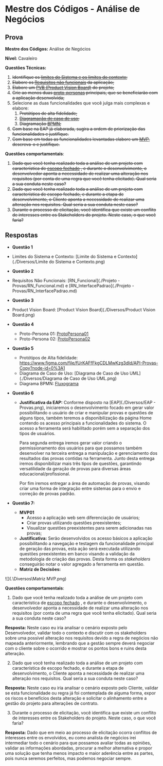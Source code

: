 # Mestre dos Códigos - Análise de Negócios

## Prova

**Mestre dos Códigos:** Análise de Negócios

**Nível:** Cavaleiro

**Questões Técnicas:**


1. ~~Identifique os [limites do Sistema e os limites do contexto](https://www.passeidireto.com/arquivo/4611736/ireb_cpre-fl_syllabus_pt_v2-1);~~
2. ~~Elabore os [Requisitos não funcionais](https://youtu.be/Pn93e2fgIro?t=513) da aplicação;~~
3. ~~Elabore um [PVB (Product Vision Board)](https://www.youtube.com/watch?v=jKuzaIkIB68) do projeto;~~
4. ~~Crie ao menos duas [proto-personas](https://blog.caelum.com.br/entendendo-usuario-proto-persona/) principais, que se beneficiarão com a aplicação desenvolvida;~~
5. Selecione as duas funcionalidades que você julga mais complexas e elabore:
   1. ~~Protótipos de alta fidelidade;~~
   2. ~~[Diagramação de caso de uso](https://medium.com/operacionalti/uml-diagrama-de-casos-de-uso-29f4358ce4d5);~~
   3. ~~Diagramação [BPMN](https://www.lucidchart.com/pages/pt/o-que-e-bpmn#discovery__top);~~
6. ~~Com base na EAP já elaborada, sugira a ordem de priorização das funcionalidades e justifique.~~
7. ~~Com base em todas as funcionalidades levantadas elabore um [MVP](https://www.alura.com.br/artigos/voce-sabe-o-que-e-o-minimum-viable-product), descreva-o e justifique.~~

**Questões comportamentais**:

1. ~~Dado que você tenha realizado toda a análise de um projeto com característica de [escopo fechado](https://www.projectbuilder.com.br/blog/quais-os-desafios-e-as-dificuldades-de-projetos-de-escopo-fechado/) , e durante o desenvolvimento, o desenvolvedor aponta a necessidade de realizar uma alteração nos requisitos (por conta de uma regra que você tenha elicitado). Qual seria a sua conduta neste caso?~~
2. ~~Dado que você tenha realizado toda a análise de um projeto com característica de escopo fechado, e durante a etapa de desenvolvimento, o Cliente aponta a necessidade de realizar uma alteração nos requisitos. Qual seria a sua conduta neste caso?~~
3. ~~Durante o processo de elicitação, você identifica que existe um conflito de interesses entre os Stakeholders do projeto. Neste caso, o que você faria?~~



## Respostas

- **Questão 1**
  
- Limites do Sistema e Contexto: [Limite do Sistema e Contexto](./Diversos/Limite do Sistema e Contexto.png)
  
- **Questão 2**
  
- Requisitos Não Funcionais: [RN_Funcional](./Projeto - Provas/RN_Funcional.md) e [RN_InterfacePadrao](./Projeto - Provas/RN_InterfacePadrao.md)
  
- **Questão 3**
  
- Product Vision Board: [Product Vision Board](./Diversos/Product Vision Board.png)
  
- **Questão 4**
  - Proto-Persona 01: [ProtoPersona01](.\Diversos\ProtoPersona01.png)
  - Proto-Persona 02: [ProtoPersona02](.\Diversos\ProtoPersona02.png)

- **Questão 5**
  - Protótipos de Alta fidelidade: https://www.figma.com/file/fUrKAFfFkgCDLMwKzg3dId/API-Provas-Copy?node-id=0%3A1
  - Diagrama de Caso de Uso: [Diagrama de Caso de Uso UML](./Diversos/Diagrama de Caso de Uso UML.png)
  - Diagrama BPMN: [Fluxograma](./Diversos/Fluxograma.png)

- **Questão 6**

  - **Justificativa da EAP:** Conforme disposto na [EAP](./Diversos/EAP - Provas.png), iniciaremos o desenvolvimento focado em gerar valor possibilitando o usuário de criar e manipular provas e questões de alguns tipos, também teremos a disponibilização da página Home contendo os acesso principais a funcionalidades do sistema. O acesso a ferramenta será habilitado porém sem a separação dos tipos de usuários.

    Para segunda entrega iremos gerar valor criando o permissionamento dos usuários para que possamos também desenvolver na terceira entrega a manipulação e gerenciamento dos resultados das provas contidas na ferramenta. Junto desta entrega iremos disponibilizar mais três tipos de questões, garantindo versatilidade da geração de provas para diversas áreas educacional/profissional.

    Por fim iremos entregar a área de automação de provas, visando criar uma forma de integração entre sistemas para o envio e correção de provas padrão.

- **Questão 7:**

  - **MVP01**
    - Acesso a aplicação web sem diferenciação de usuários;
    - Criar provas utilizando questões preexistentes;
    - Visualizar questões preexistentes para serem adicionadas nas provas;
  - **Justificativa:** Serão desenvolvidos os acesso básicos a aplicação possibilitando a navegação e testagem da funcionalidade principal de geração das provas, esta ação será executada utilizando questões preexistentes em banco visando a validação da metodologia de criação das provas. Desta forma os *stakeholders* conseguirão notar o valor agregado a ferramenta em questão.
  - **Matriz de Decisões:**

![](.\Diversos\Matriz MVP.png)



**Questões comportamentais**:

1. Dado que você tenha realizado toda a análise de um projeto com característica de [escopo fechado](https://www.projectbuilder.com.br/blog/quais-os-desafios-e-as-dificuldades-de-projetos-de-escopo-fechado/) , e durante o desenvolvimento, o desenvolvedor aponta a necessidade de realizar uma alteração nos requisitos (por conta de uma regra que você tenha elicitado). Qual seria a sua conduta neste caso?

**Resposta:** Neste caso eu iria analisar o cenário exposto pelo Desenvolvedor, validar todo o contexto e discutir com os stakeholders sobre uma possível alteração nos requisitos devido a regra de negócios não mapeada anteriormente, lembrando que a gestão sempre deverá negociar com o cliente sobre o ocorrido e mostrar os pontos bons e ruins desta alteração.



2. Dado que você tenha realizado toda a análise de um projeto com característica de escopo fechado, e durante a etapa de desenvolvimento, o Cliente aponta a necessidade de realizar uma alteração nos requisitos. Qual seria a sua conduta neste caso?

**Resposta:** Neste caso eu iria analisar o cenário exposto pelo Cliente, validar se esta funcionalidade ou regra já foi contemplada de alguma forma, expor os riscos e benefícios desta alteração e solicitar o alinhamento entre a gestão do projeto para alterações de contrato.



3. Durante o processo de elicitação, você identifica que existe um conflito de interesses entre os Stakeholders do projeto. Neste caso, o que você faria?

**Resposta:** Dado que em meio ao processo de elicitação ocorra conflitos de interesses entre os envolvidos, eu como analista de negócios irei intermediar todo o cenário para que possamos avaliar todas as opiniões, validar as informações abordadas, procurar a melhor alternativa e propor uma solução que tenha menos impacto e maior aderência entre as partes, pois nunca seremos perfeitos, mas podemos negociar sempre.